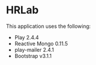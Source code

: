 HRLab
=======================
This application uses the following:

<ul>
<li>Play 2.4.4</li>
<li>Reactive Mongo 0.11.5</li>
<li>play-mailer 2.4.1</li>
<li>Bootstrap v3.1.1</li>
</ul>
